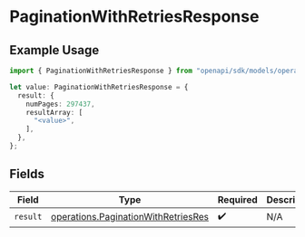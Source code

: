 # PaginationWithRetriesResponse

## Example Usage

```typescript
import { PaginationWithRetriesResponse } from "openapi/sdk/models/operations";

let value: PaginationWithRetriesResponse = {
  result: {
    numPages: 297437,
    resultArray: [
      "<value>",
    ],
  },
};
```

## Fields

| Field                                                                                             | Type                                                                                              | Required                                                                                          | Description                                                                                       |
| ------------------------------------------------------------------------------------------------- | ------------------------------------------------------------------------------------------------- | ------------------------------------------------------------------------------------------------- | ------------------------------------------------------------------------------------------------- |
| `result`                                                                                          | [operations.PaginationWithRetriesRes](../../../sdk/models/operations/paginationwithretriesres.md) | :heavy_check_mark:                                                                                | N/A                                                                                               |